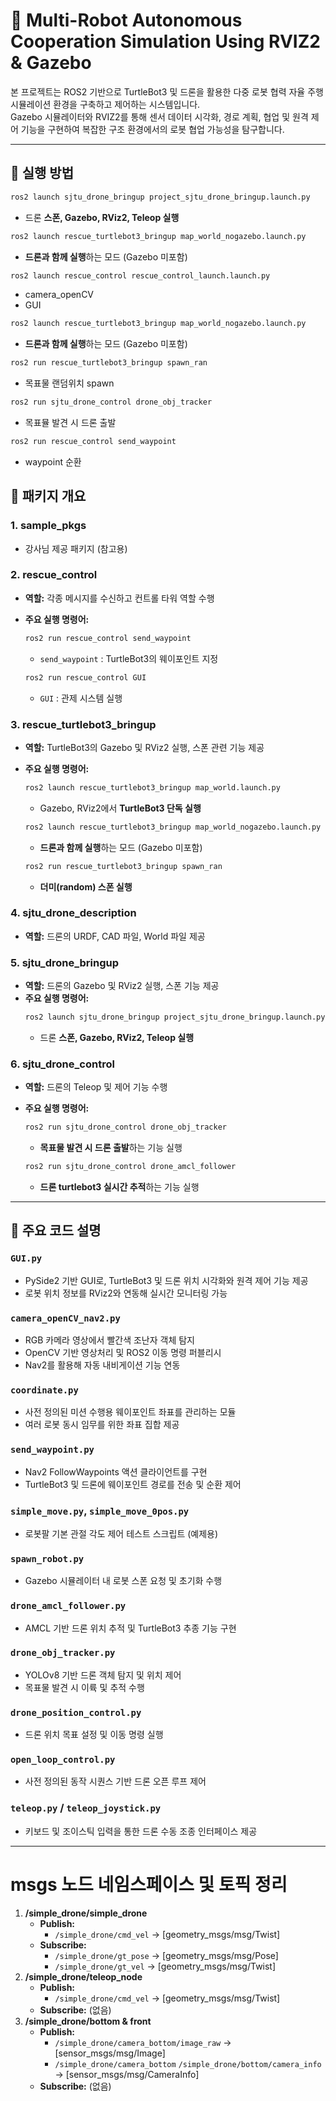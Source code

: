 # 🤖 Multi-Robot Autonomous Cooperation Simulation Using RVIZ2 & Gazebo

본 프로젝트는 ROS2 기반으로 TurtleBot3 및 드론을 활용한 다중 로봇 협력 자율 주행 시뮬레이션 환경을 구축하고 제어하는 시스템입니다.  
Gazebo 시뮬레이터와 RVIZ2를 통해 센서 데이터 시각화, 경로 계획, 협업 및 원격 제어 기능을 구현하여 복잡한 구조 환경에서의 로봇 협업 가능성을 탐구합니다.

---
## 🚀 실행 방법 
  ```sh
  ros2 launch sjtu_drone_bringup project_sjtu_drone_bringup.launch.py
  ```
  - 드론 **스폰, Gazebo, RViz2, Teleop 실행**

  ```sh
  ros2 launch rescue_turtlebot3_bringup map_world_nogazebo.launch.py
  ```
  - **드론과 함께 실행**하는 모드 (Gazebo 미포함)

  ```sh
  ros2 launch rescue_control rescue_control_launch.launch.py
  ```
  - camera_openCV
  - GUI

  ```sh
  ros2 launch rescue_turtlebot3_bringup map_world_nogazebo.launch.py
  ```
  - **드론과 함께 실행**하는 모드 (Gazebo 미포함)

  ```sh
  ros2 run rescue_turtlebot3_bringup spawn_ran
  ```
  - 목표물 랜덤위치 spawn


  ```sh
  ros2 run sjtu_drone_control drone_obj_tracker
  ```
  - 목표뮬 발견 시 드론 출발

  ```sh
  ros2 run rescue_control send_waypoint
  ```
  - waypoint 순환

## 📁 패키지 개요

### 1. sample_pkgs  
- 강사님 제공 패키지 (참고용)

### 2. rescue_control  
- **역할:** 각종 메시지를 수신하고 컨트롤 타워 역할 수행  
- **주요 실행 명령어:**  
  ```sh
  ros2 run rescue_control send_waypoint
  ```
  - `send_waypoint` : TurtleBot3의 웨이포인트 지정
 
  ```sh
  ros2 run rescue_control GUI
  ```
  - `GUI` : 관제 시스템 실행

### 3. rescue_turtlebot3_bringup  
- **역할:** TurtleBot3의 Gazebo 및 RViz2 실행, 스폰 관련 기능 제공  
- **주요 실행 명령어:**  
  ```sh
  ros2 launch rescue_turtlebot3_bringup map_world.launch.py
  ```
  - Gazebo, RViz2에서 **TurtleBot3 단독 실행**  

  ```sh
  ros2 launch rescue_turtlebot3_bringup map_world_nogazebo.launch.py
  ```
  - **드론과 함께 실행**하는 모드 (Gazebo 미포함)  

  ```sh
  ros2 run rescue_turtlebot3_bringup spawn_ran
  ```
  - **더미(random) 스폰 실행**

### 4. sjtu_drone_description  
- **역할:** 드론의 URDF, CAD 파일, World 파일 제공  

### 5. sjtu_drone_bringup  
- **역할:** 드론의 Gazebo 및 RViz2 실행, 스폰 기능 제공  
- **주요 실행 명령어:**  
  ```sh
  ros2 launch sjtu_drone_bringup project_sjtu_drone_bringup.launch.py
  ```
  - 드론 **스폰, Gazebo, RViz2, Teleop 실행**

### 6. sjtu_drone_control  
- **역할:** 드론의 Teleop 및 제어 기능 수행  
- **주요 실행 명령어:**  
  ```sh
  ros2 run sjtu_drone_control drone_obj_tracker
  ```
  - **목표물 발견 시 드론 출발**하는 기능 실행
  
  ```sh
  ros2 run sjtu_drone_control drone_amcl_follower
  ```
  - **드론 turtlebot3 실시간 추적**하는 기능 실행  

---

## 📂 주요 코드 설명

### `GUI.py`  
- PySide2 기반 GUI로, TurtleBot3 및 드론 위치 시각화와 원격 제어 기능 제공  
- 로봇 위치 정보를 RViz2와 연동해 실시간 모니터링 가능  

### `camera_openCV_nav2.py`  
- RGB 카메라 영상에서 빨간색 조난자 객체 탐지  
- OpenCV 기반 영상처리 및 ROS2 이동 명령 퍼블리시  
- Nav2를 활용해 자동 내비게이션 기능 연동  

### `coordinate.py`  
- 사전 정의된 미션 수행용 웨이포인트 좌표를 관리하는 모듈  
- 여러 로봇 동시 임무를 위한 좌표 집합 제공  

### `send_waypoint.py`  
- Nav2 FollowWaypoints 액션 클라이언트를 구현  
- TurtleBot3 및 드론에 웨이포인트 경로를 전송 및 순환 제어  

### `simple_move.py`, `simple_move_0pos.py`  
- 로봇팔 기본 관절 각도 제어 테스트 스크립트 (예제용)  

### `spawn_robot.py`  
- Gazebo 시뮬레이터 내 로봇 스폰 요청 및 초기화 수행  

### `drone_amcl_follower.py`  
- AMCL 기반 드론 위치 추적 및 TurtleBot3 추종 기능 구현  

### `drone_obj_tracker.py`  
- YOLOv8 기반 드론 객체 탐지 및 위치 제어  
- 목표물 발견 시 이륙 및 추적 수행  

### `drone_position_control.py`  
- 드론 위치 목표 설정 및 이동 명령 실행  

### `open_loop_control.py`  
- 사전 정의된 동작 시퀀스 기반 드론 오픈 루프 제어  

### `teleop.py` / `teleop_joystick.py`  
- 키보드 및 조이스틱 입력을 통한 드론 수동 조종 인터페이스 제공  

---

msgs
노드 네임스페이스 및 토픽 정리
==================================
1. **/simple_drone/simple_drone**
   - **Publish:**
     - `/simple_drone/cmd_vel` → [geometry_msgs/msg/Twist]
   - **Subscribe:**
     - `/simple_drone/gt_pose` → [geometry_msgs/msg/Pose]
     - `/simple_drone/gt_vel` → [geometry_msgs/msg/Twist]
2. **/simple_drone/teleop_node**
   - **Publish:**
     - `/simple_drone/cmd_vel` → [geometry_msgs/msg/Twist]
   - **Subscribe:** (없음)
3. **/simple_drone/bottom & front**
   - **Publish:**
     - `/simple_drone/camera_bottom/image_raw` → [sensor_msgs/msg/Image]
     - `/simple_drone/camera_bottom`
       `/simple_drone/bottom/camera_info` → [sensor_msgs/msg/CameraInfo]
   - **Subscribe:** (없음)
